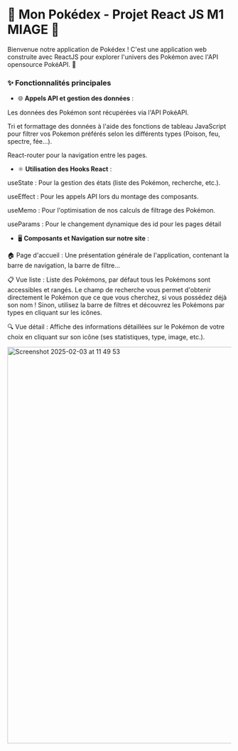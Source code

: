 
# 🌸 Mon Pokédex - Projet React JS M1 MIAGE 🌸
Bienvenue notre application de Pokédex ! C'est une application web construite avec ReactJS pour explorer l'univers des Pokémon avec l'API opensource PokéAPI. 🌟

### ✨ Fonctionnalités principales
- 🌐 **Appels API et gestion des données** : 

Les données des Pokémon sont récupérées via l'API PokéAPI.

Tri et formattage des données à l'aide des fonctions de tableau JavaScript pour filtrer vos Pokemon préférés selon les différents types (Poison, feu, spectre, fée...).

React-router pour la navigation entre les pages. 

- ⚛️ **Utilisation des Hooks React** : 

useState : Pour la gestion des états (liste des Pokémon, recherche, etc.).


useEffect : Pour les appels API lors du montage des composants.


useMemo : Pour l'optimisation de nos calculs de filtrage des Pokémon.


useParams : Pour le changement dynamique des id pour les pages détail

- 🖥️ **Composants et Navigation sur notre site** : 

🏠 Page d'accueil : Une présentation générale de l'application, contenant la barre de navigation, la barre de filtre...

📋 Vue liste : Liste des Pokémons, par défaut tous les Pokémons sont accessibles et rangés. Le champ de recherche vous permet d'obtenir directement le Pokémon que ce que vous cherchez, si vous possédez déjà son nom ! Sinon, utilisez la barre de filtres et découvrez les Pokémons par types en cliquant sur les icônes. 

🔍 Vue détail : Affiche des informations détaillées sur le Pokémon de votre choix en cliquant sur son icône (ses statistiques, type, image, etc.).

<img width="892" alt="Screenshot 2025-02-03 at 11 49 53" src="https://github.com/user-attachments/assets/b0de9f58-17c0-4b3f-b11b-c9ca2e2d8924" />


